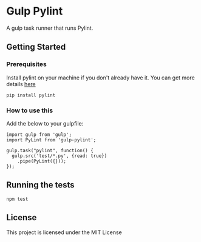 # Gulp Pylint

A gulp task runner that runs Pylint.

## Getting Started

### Prerequisites

Install pylint on your machine if you don't already have it. You can get more details [here](https://www.pylint.org/#install)

```
pip install pylint
```

### How to use this

Add the below to your gulpfile:

```
import gulp from 'gulp';
import PyLint from 'gulp-pylint';

gulp.task("pylint", function() {
  gulp.src('test/*.py', {read: true})
    .pipe(PyLint({}));
});
```

## Running the tests

```
npm test
```

## License

This project is licensed under the MIT License
